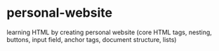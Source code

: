 # personal-website
learning HTML by creating personal website (core HTML tags, nesting, buttons, input field, anchor tags, document structure, lists)

